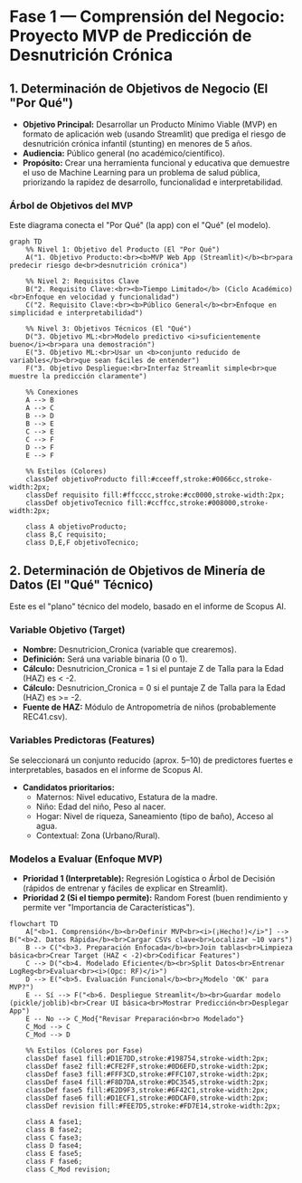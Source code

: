 # Fase 1 — Comprensión del Negocio: Proyecto MVP de Predicción de Desnutrición Crónica

## 1. Determinación de Objetivos de Negocio (El "Por Qué")

- **Objetivo Principal:** Desarrollar un Producto Mínimo Viable (MVP) en formato de aplicación web (usando Streamlit) que prediga el riesgo de desnutrición crónica infantil (stunting) en menores de 5 años.
- **Audiencia:** Público general (no académico/científico).
- **Propósito:** Crear una herramienta funcional y educativa que demuestre el uso de Machine Learning para un problema de salud pública, priorizando la rapidez de desarrollo, funcionalidad e interpretabilidad.

### Árbol de Objetivos del MVP

Este diagrama conecta el "Por Qué" (la app) con el "Qué" (el modelo).

```mermaid
graph TD
    %% Nivel 1: Objetivo del Producto (El "Por Qué")
    A("1. Objetivo Producto:<br><b>MVP Web App (Streamlit)</b><br>para predecir riesgo de<br>desnutrición crónica")

    %% Nivel 2: Requisitos Clave
    B("2. Requisito Clave:<br><b>Tiempo Limitado</b> (Ciclo Académico)<br>Enfoque en velocidad y funcionalidad")
    C("2. Requisito Clave:<br><b>Público General</b><br>Enfoque en simplicidad e interpretabilidad")

    %% Nivel 3: Objetivos Técnicos (El "Qué")
    D("3. Objetivo ML:<br>Modelo predictivo <i>suficientemente bueno</i><br>para una demostración")
    E("3. Objetivo ML:<br>Usar un <b>conjunto reducido de variables</b><br>que sean fáciles de entender")
    F("3. Objetivo Despliegue:<br>Interfaz Streamlit simple<br>que muestre la predicción claramente")

    %% Conexiones
    A --> B
    A --> C
    B --> D
    B --> E
    C --> E
    C --> F
    D --> F
    E --> F

    %% Estilos (Colores)
    classDef objetivoProducto fill:#cceeff,stroke:#0066cc,stroke-width:2px;
    classDef requisito fill:#ffcccc,stroke:#cc0000,stroke-width:2px;
    classDef objetivoTecnico fill:#ccffcc,stroke:#008000,stroke-width:2px;

    class A objetivoProducto;
    class B,C requisito;
    class D,E,F objetivoTecnico;
```

## 2. Determinación de Objetivos de Minería de Datos (El "Qué" Técnico)

Este es el "plano" técnico del modelo, basado en el informe de Scopus AI.

### Variable Objetivo (Target)

- **Nombre:** Desnutricion_Cronica (variable que crearemos).
- **Definición:** Será una variable binaria (0 o 1).
- **Cálculo:** Desnutricion_Cronica = 1 si el puntaje Z de Talla para la Edad (HAZ) es < -2.
- **Cálculo:** Desnutricion_Cronica = 0 si el puntaje Z de Talla para la Edad (HAZ) es >= -2.
- **Fuente de HAZ:** Módulo de Antropometría de niños (probablemente REC41.csv).

### Variables Predictoras (Features)

Se seleccionará un conjunto reducido (aprox. 5–10) de predictores fuertes e interpretables, basados en el informe de Scopus AI.

- **Candidatos prioritarios:**
  - Maternos: Nivel educativo, Estatura de la madre.
  - Niño: Edad del niño, Peso al nacer.
  - Hogar: Nivel de riqueza, Saneamiento (tipo de baño), Acceso al agua.
  - Contextual: Zona (Urbano/Rural).

### Modelos a Evaluar (Enfoque MVP)

- **Prioridad 1 (Interpretable):** Regresión Logística o Árbol de Decisión (rápidos de entrenar y fáciles de explicar en Streamlit).
- **Prioridad 2 (Si el tiempo permite):** Random Forest (buen rendimiento y permite ver "Importancia de Características").

```mermaid
flowchart TD
    A["<b>1. Comprensión</b><br>Definir MVP<br><i>(¡Hecho!)</i>"] --> B("<b>2. Datos Rápida</b><br>Cargar CSVs clave<br>Localizar ~10 vars")
    B --> C("<b>3. Preparación Enfocada</b><br>Join tablas<br>Limpieza básica<br>Crear Target (HAZ < -2)<br>Codificar Features")
    C --> D("<b>4. Modelado Eficiente</b><br>Split Datos<br>Entrenar LogReg<br>Evaluar<br><i>(Opc: RF)</i>")
    D --> E("<b>5. Evaluación Funcional</b><br>¿Modelo 'OK' para MVP?")
    E -- Sí --> F("<b>6. Despliegue Streamlit</b><br>Guardar modelo (pickle/joblib)<br>Crear UI básica<br>Mostrar Predicción<br>Desplegar App")
    E -- No --> C_Mod{"Revisar Preparación<br>o Modelado"}
    C_Mod --> C
    C_Mod --> D

    %% Estilos (Colores por Fase)
    classDef fase1 fill:#D1E7DD,stroke:#198754,stroke-width:2px;
    classDef fase2 fill:#CFE2FF,stroke:#0D6EFD,stroke-width:2px;
    classDef fase3 fill:#FFF3CD,stroke:#FFC107,stroke-width:2px;
    classDef fase4 fill:#F8D7DA,stroke:#DC3545,stroke-width:2px;
    classDef fase5 fill:#E2D9F3,stroke:#6F42C1,stroke-width:2px;
    classDef fase6 fill:#D1ECF1,stroke:#0DCAF0,stroke-width:2px;
    classDef revision fill:#FEE7D5,stroke:#FD7E14,stroke-width:2px;

    class A fase1;
    class B fase2;
    class C fase3;
    class D fase4;
    class E fase5;
    class F fase6;
    class C_Mod revision;
```
